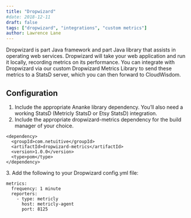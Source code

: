 ```yaml
---
title: "Dropwizard"
#date: 2018-12-11
draft: false
tags: ["dropwizard", "integrations", "custom metrics"]
author: Lawrence Lane
---
```


Dropwizard is part Java framework and part Java library that assists in operating web services. Dropwizard will take your web application and run it locally, recording metrics on its performance. You can integrate with Dropwizard via our custom Dropwizard Metrics Library to send these metrics to a StatsD server, which you can then forward to CloudWisdom.

## Configuration
1. Include the appropriate Ananke library dependency. You’ll also need a working StatsD (Metricly StatsD or Etsy StatsD) integration.
2. Include the appropriate dropwizard-metrics dependency for the build manager of your choice.

```
<dependency>
  <groupId>com.netuitive</groupId>
  <artifactId>dropwizard-metrics</artifactId>
  <version>1.0.0</version>
  <type>pom</type>
</dependency>
```
3\. Add the following to your Dropwizard config.yml file:

```
metrics:
  frequency: 1 minute
  reporters:
    - type: metricly
      host: metricly-agent
      port: 8125
```
